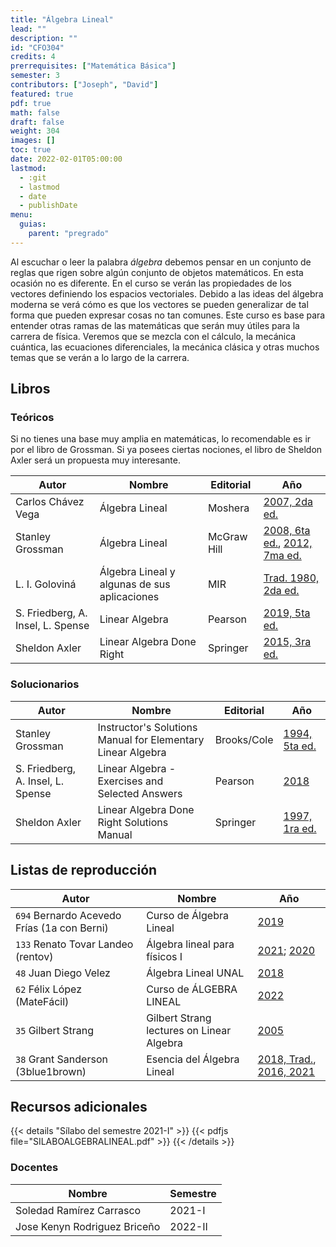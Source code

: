 ```yaml
---
title: "Álgebra Lineal"
lead: ""
description: ""
id: "CFO304"
credits: 4
prerrequisites: ["Matemática Básica"]
semester: 3
contributors: ["Joseph", "David"]
featured: true
pdf: true
math: false
draft: false
weight: 304
images: []
toc: true
date: 2022-02-01T05:00:00
lastmod:
  - :git
  - lastmod
  - date
  - publishDate
menu:
  guias:
    parent: "pregrado"
---
```


Al escuchar o leer la palabra *álgebra* debemos pensar en un conjunto de reglas que rigen sobre algún conjunto de objetos matemáticos. En esta ocasión no es diferente. En el curso se verán las propiedades de los vectores definiendo los espacios vectoriales. Debido a las ideas del álgebra moderna se verá cómo es que los vectores se pueden generalizar de tal forma que pueden expresar cosas no tan comunes. Este curso es base para entender otras ramas de las matemáticas que serán muy útiles para la carrera de física. Veremos que se mezcla con el cálculo, la mecánica cuántica, las ecuaciones diferenciales, la mecánica clásica y otras muchos temas que se verán a lo largo de la carrera.

## Libros

### Teóricos

Si no tienes una base muy amplia en matemáticas, lo recomendable es ir por el libro de Grossman. Si ya posees ciertas nociones, el libro de Sheldon Axler será un propuesta muy interesante.

| Autor | Nombre | Editorial | Año |
| ----- | ------ | --------- | --- |
| Carlos Chávez Vega | Álgebra Lineal | Moshera | [2007, 2da ed.](https://drive.google.com/file/d/12952Xu2z2bKodCDt-8rFUfZ88T6qAFGl/view?usp=share_link) |
| Stanley Grossman | Álgebra Lineal | McGraw Hill | [2008, 6ta ed.](https://drive.google.com/file/d/1ay1_Efzf_06srqAdVzc5RmQxBRg5LV25/view?usp=share_link), [2012, 7ma ed.](https://drive.google.com/file/d/17ix4QxiJPTgvGpXp6JLgPIJNH0uQR0wK/view?usp=share_link) |
| L. I. Goloviná | Álgebra Lineal y algunas de sus aplicaciones | MIR | [Trad. 1980, 2da ed.](https://drive.google.com/file/d/12t7WkONstsPhTpZjLJW3YjJMPgdDy-k4/view?usp=share_link) |
| S. Friedberg, A. Insel, L. Spense | Linear Algebra | Pearson | [2019, 5ta ed.](https://drive.google.com/file/d/16-SLU3f4y-1m_NKzgWgPsHJf16bZIoWC/view?usp=share_link) |
| Sheldon Axler | Linear Algebra Done Right | Springer | [2015, 3ra ed.](https://drive.google.com/file/d/1jHam9M_68OuBs2nadHwcDJX3XoXZRmwp/view?usp=share_link) |

### Solucionarios

| Autor | Nombre | Editorial | Año |
| ----- | ------ | --------- | --- |
| Stanley Grossman | Instructor's Solutions Manual for Elementary Linear Algebra | Brooks/Cole | [1994, 5ta ed.](https://drive.google.com/file/d/1BXtRE-WjoB325LvRPRegJ5FLBc7rZN_H/view?usp=share_link) |
| S. Friedberg, A. Insel, L. Spense | Linear Algebra - Exercises and Selected Answers | Pearson | [2018](https://drive.google.com/file/d/1S_fRrYv5kl_QWRxQTXzsryuGjotFribQ/view?usp=share_link) |
| Sheldon Axler | Linear Algebra Done Right Solutions Manual | Springer | [1997, 1ra ed.](https://drive.google.com/file/d/1OUAjrEKErLcbGRaUiEBbykDUfNom1iFv/view?usp=sharing) |

## Listas de reproducción

| Autor | Nombre | Año |
| ----- | ------ | --- |
| ```694``` Bernardo Acevedo Frías (1a con Berni) | Curso de Álgebra Lineal | [2019](https://www.youtube.com/c/1aconBerni/playlists?view=50&sort=dd&shelf_id=4) |
| ```133``` Renato Tovar Landeo (rentov) | Álgebra lineal para físicos I | [2021](https://www.youtube.com/playlist?list=PLK_B1a9wXn7fjl1duGeOh5IszyE_4JPAH); [2020](https://www.youtube.com/playlist?list=PLK_B1a9wXn7ePjQZvIA0C_FeOn4WrW6U5) |
| ```48``` Juan Diego Velez | Álgebra Lineal UNAL | [2018](https://www.youtube.com/playlist?list=PL0a2jooj1ivBd7OuFlaVzXwl4Xfi2uarN) |
| ```62``` Félix López (MateFácil) | Curso de ÁLGEBRA LINEAL | [2022](https://www.youtube.com/playlist?list=PL9SnRnlzoyX32lX7zNawatnGQP7IPLIi5)
| ```35``` Gilbert Strang | Gilbert Strang lectures on Linear Algebra | [2005](https://www.youtube.com/playlist?list=PL49CF3715CB9EF31D) |
| ```38``` Grant Sanderson (3blue1brown) | Esencia del Álgebra Lineal |[2018, Trad.](https://www.youtube.com/playlist?list=PLIb_io8a5NB2DddFf-PwvZDCOUNT1GZoA), [2016, 2021](https://www.youtube.com/playlist?list=PLZHQObOWTQDPD3MizzM2xVFitgF8hE_ab) |

## Recursos adicionales

{{< details "Sílabo del semestre 2021-I" >}}
{{< pdfjs file="SILABOALGEBRALINEAL.pdf" >}}
{{< /details >}}

### Docentes

| Nombre | Semestre |
| ------ | -------- |
| Soledad Ramírez Carrasco | 2021-I |
| Jose Kenyn Rodriguez Briceño | 2022-II |
